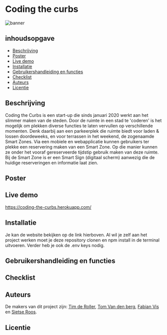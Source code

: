 # Coding the curbs
![banner](https://user-images.githubusercontent.com/43068118/172828732-dd1d47bf-6812-4ca0-b564-d7a706adf77e.png)



## inhoudsopgave
* [Beschrijving](#beschrijving)
* [Poster](#poster)
* [Live demo](#live-demo)
* [Installatie](#installatie)
* [Gebruikershandleiding en functies](#gebruikershandleiding-en-functies)
* [Checklist](#checklist)
* [Auteurs](#auteurs)
* [Licentie](#licentie)


## Beschrijving
Coding the Curbs is een start-up die sinds januari 2020 werkt aan het slimmer maken van de steden. Door de ruimte in een stad te 'coderen' is het mogelijk om plekken diverse functies te laten vervullen op verschillende momenten. Denk daarbij aan een parkeerplek die ruimte biedt voor laden & lossen doordeweeks, en voor terrassen in het weekend, de zogenaamde Smart Zones. Via een mobiele en webapplicatie kunnen gebruikers ter plekke een reservering maken van een Smart Zone. Op die manier kunnen ze onder het vooraf gereserveerde tijdstip gebruik maken van deze ruimte. Bij de Smart Zone is er een Smart Sign (digitaal scherm) aanwezig die de huidige reserveringen en informatie laat zien.


## Poster

## Live demo
https://coding-the-curbs.herokuapp.com/

## Installatie
Je kan de website bekijken op de link hierboven. Al wil je zelf aan het project  werken moet je deze repository clonen en npm install in de terminal uitvoeren. Verder heb je ook de .env keys nodig.

## Gebruikershandleiding en functies

## Checklist

## Auteurs 
De makers van dit project zijn: [Tim de Roller](https://github.com/maggness), [Tom Van den berg](https://github.com/Tomvandenberg11), [Fabian Vis](https://github.com/fabian-vis) en  [Sietse Roos](https://github.com/sietse333).


## Licentie
